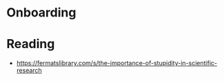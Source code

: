 # Onboarding

# Reading

* https://fermatslibrary.com/s/the-importance-of-stupidity-in-scientific-research

